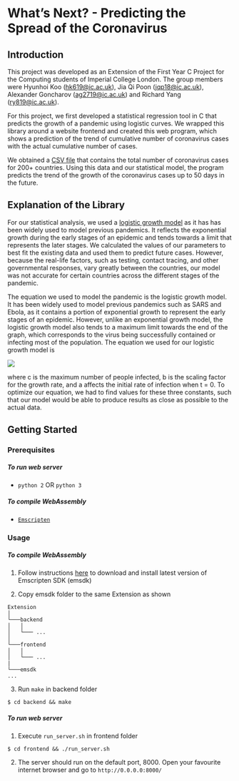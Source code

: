 # What’s Next? - Predicting the Spread of the Coronavirus

## Introduction

This project was developed as an Extension of the First Year C Project for the Computing students of Imperial College London. The group members were Hyunhoi Koo ([hk619@ic.ac.uk](mailto:hk619@ic.ac.uk)), Jia Qi Poon ([jqp18@ic.ac.uk](mailto:jqp18@ic.ac.uk)), Alexander Goncharov ([ag2719@ic.ac.uk](mailto:ag2719@ic.ac.uk)) and Richard Yang ([ry819@ic.ac.uk](mailto:ry819@ic.ac.uk)).

For this project, we first developed a statistical regression tool in C that predicts the growth of a pandemic using logistic curves. We wrapped this library around a website frontend and created this web program, which shows a prediction of the trend of cumulative number of coronavirus cases with the actual cumulative number of cases.

We obtained a [CSV file](https://covid.ourworldindata.org/data/ecdc/total_cases.csv) that contains the total number of coronavirus cases for 200+ countries. Using this data and our statistical model, the program predicts the trend of the
growth of the coronavirus cases up to 50 days in the future.

## Explanation of the Library

For our statistical analysis, we used a [logistic growth model](https://arxiv.org/abs/2003.05681) as it has has been widely used to model previous pandemics. It reflects the exponential growth during the early stages of an epidemic and tends towards a limit that represents the later stages. We calculated the values of our parameters to best fit the existing data and used them to predict future cases. However, because the real-life factors, such as testing, contact tracing, and other governmental responses, vary greatly between the countries, our model was not accurate for certain countries across the different stages of the pandemic. 

The equation we used to model the pandemic is the logistic growth model. It has been widely used to model previous pandemics such as SARS and Ebola, as it contains a portion of exponential growth to represent the early stages of an epidemic. However, unlike an exponential growth model, the logistic growth model also tends to a maximum limit towards the end of the graph, which corresponds to the virus being successfully contained or infecting most of the population. The equation we used for our logistic growth model is

<img src="https://render.githubusercontent.com/render/math?math=\Large y(t) = \frac{c}{1 %2B a e^{-b t}}">

where c is the maximum number of people infected, b is the scaling factor for the growth rate, and a affects the initial rate of infection when t = 0. To optimize our equation, we had to find values for these three constants, such that our model would be able to produce results as close as possible to the actual data.

## Getting Started

### Prerequisites
##### To run web server
- `python 2` OR `python 3`

##### To compile WebAssembly
- [`Emscripten`](https://github.com/emscripten-core/emscripten)

### Usage
##### To compile WebAssembly
1. Follow instructions [here](https://emscripten.org/docs/getting_started/downloads.html) to download and install latest version of Emscripten SDK (emsdk)

2. Copy emsdk folder to the same Extension as shown

```
Extension
│
└───backend
│   │
│   └─── ...
│   
└───frontend
│   │
│   └─── ...
|
└───emsdk
...
```

3. Run `make` in backend folder

`$ cd backend && make`

##### To run web server
1. Execute `run_server.sh` in frontend folder

`$ cd frontend && ./run_server.sh`

2. The server should run on the default port, 8000. Open your favourite internet browser and go to `http://0.0.0.0:8000/`
